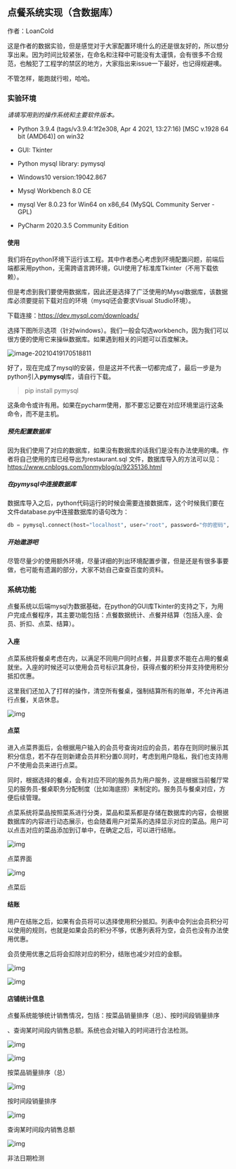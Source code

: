 ## 点餐系统实现（含数据库）

作者：LoanCold

这是作者的数据实验，但是感觉对于大家配置环境什么的还是很友好的，所以想分享出来。因为时间比较紧张，在命名和注释中可能没有太谨慎，会有很多不合规范，也触犯了工程学的禁区的地方，大家指出来issue一下最好，也记得规避噢。

不管怎样，能跑就行啦，哈哈。

### 实验环境

*请填写用到的操作系统和主要软件版本。*

- Python 3.9.4 (tags/v3.9.4:1f2e308, Apr  4 2021, 13:27:16) [MSC v.1928 64 bit (AMD64)] on win32


- GUI: Tkinter


- Python mysql library: pymysql


- Windows10 version:19042.867


- Mysql Workbench 8.0 CE


- mysql  Ver 8.0.23 for Win64 on x86_64 (MySQL Community Server - GPL)


- PyCharm 2020.3.5 Community Edition


 

#### 使用

我们将在python环境下运行该工程。其中作者悉心考虑到环境配置问题，前端后端都采用python，无需跨语言跨环境，GUI使用了标准库Tkinter（不用下载依赖）。

但是考虑到我们要使用数据库，因此还是选择了广泛使用的Mysql数据库，该数据库必须要提前下载对应的环境（mysql还会要求Visual Studio环境）。

下载连接：https://dev.mysql.com/downloads/

选择下图所示选项（针对windows）。我们一般会勾选workbench，因为我们可以很方便的使用它来操纵数据库。如果遇到相关的问题可以百度解决。

![image-20210419170518811](image-20210419170518811.png)

好了，现在完成了mysql的安装，但是这并不代表一切都完成了，最后一步是为python引入**pymysql**库，请自行下载。

>pip install pymysql

这条命令或许有用。如果在pycharm使用，那不要忘记要在对应环境里运行这条命令，而不是主机。

##### 预先配置数据库

因为我们使用了对应的数据库，如果没有数据库的话我们是没有办法使用的噢。作者将自己使用的库已经导出为restaurant.sql 文件，数据库导入的方法可以见：https://www.cnblogs.com/lonmyblog/p/9235136.html

##### 在pymysql中连接数据库

数据库导入之后，python代码运行的时候会需要连接数据库，这个时候我们要在文件database.py中连接数据库的语句改为：

```python
db = pymysql.connect(host="localhost", user="root", password="你的密码", db="restaurant", charset="utf8")
```

##### 开始遨游吧

尽管尽量少的使用额外环境，尽量详细的列出环境配置步骤，但是还是有很多事要做，也可能有遗漏的部分，大家不妨自己查查百度的资料。

### 系统功能

点餐系统以后端mysql为数据基础，在python的GUI库Tkinter的支持之下，为用户完成点餐程序，其主要功能包括：点餐数据统计、点餐并结算（包括入座、会员、折扣、点菜、结算）。

#### 入座

点菜系统将餐桌考虑在内，以满足不同用户同时点餐，并且要求不能在占用的餐桌就坐。入座的时候还可以使用会员号标识其身份，获得点餐的积分并支持使用积分抵扣优惠。

这里我们还加入了打样的操作，清空所有餐桌，强制结算所有的账单，不允许再进行点餐，关店休息。

![img](wps1.jpg) 

#### 点菜

进入点菜界面后，会根据用户输入的会员号查询对应的会员，若存在则同时展示其积分信息，若不存在则新建会员并积分置0.同时，考虑到用户隐私，我们也支持用户不使用会员来进行点菜。

同时，根据选择的餐桌，会有对应不同的服务员为用户服务，这是根据当前餐厅常见的服务员-餐桌职务分配制度（比如海底捞）来制定的。服务员与餐桌对应，方便后续管理。

点菜系统将菜品按照菜系进行分类，菜品和菜系都是存储在数据库的内容，会根据数据库的内容进行动态展示，也会随着用户对菜系的选择显示对应的菜品。用户可以点击对应的菜品添加到订单中，在确定之后，可以进行结账。

 

 

![img](wps2.jpg) 

点菜界面

![img](wps3.jpg) 

点菜后

####  结账

用户在结账之后，如果有会员将可以选择使用积分抵扣。列表中会列出会员积分可以使用的规则，也就是如果会员的积分不够，优惠列表将为空，会员也没有办法使用优惠。

会员使用优惠之后将会扣除对应的积分，结账也减少对应的金额。

![img](wps4.jpg) 

![img](wps5.jpg) 

 

#### 店铺统计信息

点餐系统能够统计销售情况，包括：按菜品销量排序（总）、按时间段销量排序

、查询某时间段内销售总额。系统也会对输入的时间进行合法检测。

 

![img](wps6.jpg) 

![img](wps7.jpg) 

按菜品销量排序（总）

![img](wps8.jpg) 

按时间段销量排序

![img](wps9.jpg) 

查询某时间段内销售总额

![img](wps10.jpg) 

非法日期检测